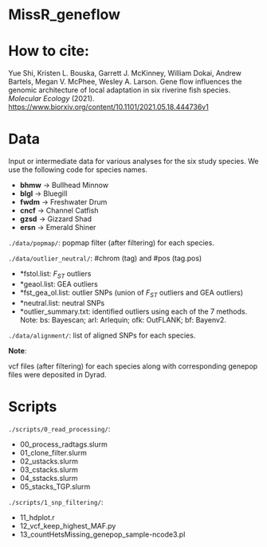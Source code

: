 # MissR_geneflow
 
# How to cite:
Yue Shi, Kristen L. Bouska, Garrett J. McKinney, William Dokai, Andrew Bartels, Megan V. McPhee, Wesley A. Larson. Gene flow influences the genomic architecture of local adaptation in six riverine fish species. *Molecular Ecology* (2021). https://www.biorxiv.org/content/10.1101/2021.05.18.444736v1

# Data

Input or intermediate data for various analyses for the six study species. We use the following code for species names.

  - **bhmw** -> Bullhead Minnow
  - **blgl** -> Bluegill
  - **fwdm** -> Freshwater Drum
  - **cncf** -> Channel Catfish
  - **gzsd** -> Gizzard Shad
  - **ersn** -> Emerald Shiner

`./data/popmap/`: popmap filter (after filtering) for each species.

`./data/outlier_neutral/`: #chrom (tag) and #pos (tag.pos)
  - \*fstol.list: *F<sub>ST</sub>* outliers
  - \*geaol.list: GEA outliers
  - \*fst_gea_ol.list: outlier SNPs (union of *F<sub>ST</sub>* outliers and GEA outliers)
  - \*neutral.list: neutral SNPs
  - \*outlier_summary.txt: identified outliers using each of the 7 methods. Note: bs: Bayescan; arl: Arlequin; ofk: OutFLANK; bf: Bayenv2.  

`./data/alignment/`: list of aligned SNPs for each species.

**Note**:

vcf files (after filtering) for each species along with corresponding genepop files were deposited in Dyrad.




# Scripts

`./scripts/0_read_processing/`:
 - 00_process_radtags.slurm
 - 01_clone_filter.slurm
 - 02_ustacks.slurm
 - 03_cstacks.slurm
 - 04_sstacks.slurm
 - 05_stacks_TGP.slurm
 
`./scripts/1_snp_filtering/`:
 - 11_hdplot.r
 - 12_vcf_keep_highest_MAF.py
 - 13_countHetsMissing_genepop_sample-ncode3.pl
 


